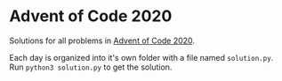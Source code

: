 # Advent of Code 2020

Solutions for all problems in [Advent of Code 2020](https://adventofcode.com/).

Each day is organized into it's own folder with a file named `solution.py`. Run `python3 solution.py` to get the solution.
